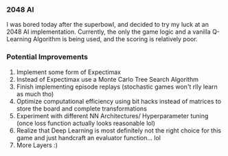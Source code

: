 ### 2048 AI

I was bored today after the superbowl, and decided to try my luck at an 2048 AI implementation. Currently, the only the game logic and a vanilla Q-Learning Algorithm is being used, and the scoring is relatively poor.

### Potential Improvements

1) Implement some form of Expectimax
2) Instead of Expectimax use a Monte Carlo Tree Search Algorithm
3) Finish implementing episode replays (stochastic games won't rlly learn as much tho)
4) Optimize computational efficiency using bit hacks instead of matrices to store the board and complete transformations
5) Experiment with different NN Architectures/ Hyperparameter tuning (once loss function actually looks reasonable lol)
6) Realize that Deep Learning is most definitely not the right choice for this game and just handcraft an evaluator function... lol
7) More Layers :)
